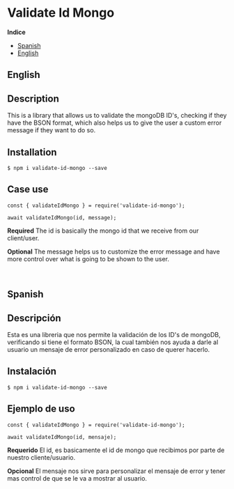 # Validate Id Mongo

**Indice**
- [Spanish](#es)
- [English](#en)



## English <a name="en"></a>
## Description
This is a library that allows us to validate the mongoDB ID's, checking if they have the BSON format, which also helps us to give the user a custom error message if they want to do so.


## Installation
````
$ npm i validate-id-mongo --save
````


## Case use

````
const { validateIdMongo } = require('validate-id-mongo');

await validateIdMongo(id, message);
````
 
**Required**
The id is basically the mongo id that we receive from our client/user.


**Optional**
The message helps us to customize the error message and have more control over what is going to be shown to the user.

</br>
</hr>



## Spanish<a name="es"></a>
## Descripción
Esta es una libreria que nos permite la validación de los ID's de mongoDB, verificando si tiene el formato BSON, la cual también nos ayuda a darle al usuario un mensaje de error personalizado en caso de querer hacerlo.


## Instalación
````
$ npm i validate-id-mongo --save
````


## Ejemplo de uso

````
const { validateIdMongo } = require('validate-id-mongo');

await validateIdMongo(id, mensaje);
````
 
**Requerido**
El id, es basicamente el id de mongo que recibimos por parte de nuestro cliente/usuario.


**Opcional**
El mensaje nos sirve para personalizar el mensaje de error y tener mas control de que se le va a mostrar al usuario.

</br>


